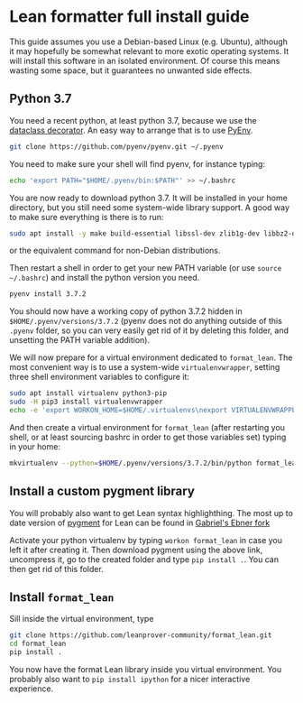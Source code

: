# Lean formatter full install guide

This guide assumes you use a Debian-based Linux (e.g. Ubuntu), although
it may hopefully be somewhat relevant to more exotic operating systems.
It will install this software in an isolated environment. Of course this
means wasting some space, but it guarantees no unwanted side effects.

## Python 3.7

You need a recent python, at least python 3.7, because we use 
the [dataclass decorator](https://docs.python.org/3.7/library/dataclasses.html#module-dataclasses). An easy way to arrange that is to use [PyEnv](https://github.com/pyenv/pyenv).
```bash
git clone https://github.com/pyenv/pyenv.git ~/.pyenv
```
You need to make sure your shell will find pyenv, for instance typing:
```bash
echo 'export PATH="$HOME/.pyenv/bin:$PATH"' >> ~/.bashrc
```

You are now ready to download python 3.7. It will be installed in your
home directory, but you still need some system-wide library support. A
good way to make sure everything is there is to run:
```bash
sudo apt install -y make build-essential libssl-dev zlib1g-dev libbz2-dev libreadline-dev libsqlite3-dev wget curl llvm libncurses5-dev libncursesw5-dev xz-utils tk-dev libffi-dev liblzma-dev python-openssl
```
or the equivalent command for non-Debian distributions.

Then restart a shell in order to get your new PATH variable (or use
`source ~/.bashrc`) and install the python version you need.
```bash
pyenv install 3.7.2
```
You should now have a working copy of python 3.7.2 hidden in
`$HOME/.pyenv/versions/3.7.2` (pyenv does not do anything outside of
this `.pyenv` folder, so you can very easily get rid of it by deleting
this folder, and unsetting the PATH variable addition).

We will now prepare for a virtual environment dedicated to
`format_lean`. The most convenient way is to use a system-wide
`virtualenvwrapper`, setting three shell environment variables to
configure it:
```bash
sudo apt install virtualenv python3-pip
sudo -H pip3 install virtualenvwrapper
echo -e 'export WORKON_HOME=$HOME/.virtualenvs\nexport VIRTUALENVWRAPPER_PYTHON=/usr/bin/python3\nsource /usr/local/bin/virtualenvwrapper.sh' >> ~/.bashrc
```
And then create a virtual environment for `format_lean` (after
restarting you shell, or at least sourcing bashrc in order to get those
variables set) typing in your home: 
```bash
mkvirtualenv --python=$HOME/.pyenv/versions/3.7.2/bin/python format_lean
```

## Install a custom pygment library

You will probably also want to get Lean syntax highlighthing. The most
up to date version of [pygment](http://pygments.org/) for Lean can be found in
[Gabriel's Ebner fork](https://bitbucket.org/gebner/pygments-main/downloads/)

Activate your python virtualenv by typing `workon format_lean` in case
you left it after creating it. Then download pygment using the above
link, uncompress it, go to the created folder and type `pip install .`.
You can then get rid of this folder.

## Install `format_lean`

Sill inside the virtual environment, type 
```bash
git clone https://github.com/leanprover-community/format_lean.git
cd format_lean
pip install .
```

You now have the format Lean library inside you virtual environment. You
probably also want to `pip install ipython` for a nicer interactive
experience.
